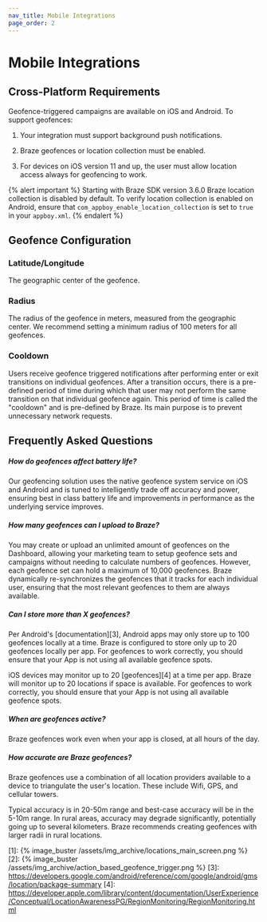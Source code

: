 ```yaml
---
nav_title: Mobile Integrations
page_order: 2
---
```


# Mobile Integrations

## Cross-Platform Requirements

Geofence-triggered campaigns are available on iOS and Android. To support geofences:

1. Your integration must support background push notifications.

2. Braze geofences or location collection must be enabled.

3. For devices on iOS version 11 and up, the user must allow location access always for geofencing to work.

{% alert important %}
Starting with Braze SDK version 3.6.0 Braze location collection is disabled by default. To verify location collection is enabled on Android, ensure that `com_appboy_enable_location_collection` is set to `true` in your `appboy.xml`.
{% endalert %}

## Geofence Configuration

### Latitude/Longitude

The geographic center of the geofence.

### Radius

The radius of the geofence in meters, measured from the geographic center. We recommend setting a minimum radius of 100 meters for all geofences.

### Cooldown

Users receive geofence triggered notifications after performing enter or exit transitions on individual geofences.  After a transition occurs, there is a pre-defined period of time during which that user may not perform the same transition on that individual geofence again. This period of time is called the "cooldown" and is pre-defined by Braze. Its main purpose is to prevent unnecessary network requests.

## Frequently Asked Questions

##### How do geofences affect battery life?

Our geofencing solution uses the native geofence system service on iOS and Android and is tuned to intelligently trade off accuracy and power, ensuring best in class battery life and improvements in performance as the underlying service improves.

##### How many geofences can I upload to Braze?

You may create or upload an unlimited amount of geofences on the Dashboard, allowing your marketing team to setup geofence sets and campaigns without needing to calculate numbers of geofences. However, each geofence set can hold a maximum of 10,000 geofences. Braze dynamically re-synchronizes the geofences that it tracks for each individual user, ensuring that the most relevant geofences to them are always available.

##### Can I store more than X geofences?

Per Android's [documentation][3], Android apps may only store up to 100 geofences locally at a time. Braze is configured to store only up to 20 geofences locally per app. For geofences to work correctly, you should ensure that your App is not using all available geofence spots.

iOS devices may monitor up to 20 [geofences][4] at a time per app. Braze will monitor up to 20 locations if space is available. For geofences to work correctly, you should ensure that your App is not using all available geofence spots.

##### When are geofences active?

Braze geofences work even when your app is closed, at all hours of the day.

##### How accurate are Braze geofences?

Braze geofences use a combination of all location providers available to a device to triangulate the user's location. These include Wifi, GPS, and cellular towers.

Typical accuracy is in 20-50m range and best-case accuracy will be in the 5-10m range. In rural areas, accuracy may degrade significantly, potentially going up to several kilometers. Braze recommends creating geofences with larger radii in rural locations.

[1]: {% image_buster /assets/img_archive/locations_main_screen.png %}
[2]: {% image_buster /assets/img_archive/action_based_geofence_trigger.png %}
[3]: https://developers.google.com/android/reference/com/google/android/gms/location/package-summary
[4]: https://developer.apple.com/library/content/documentation/UserExperience/Conceptual/LocationAwarenessPG/RegionMonitoring/RegionMonitoring.html
